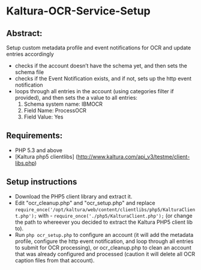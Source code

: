 # Kaltura-OCR-Service-Setup

## Abstract:
Setup custom metadata profile and event notifications for OCR and update entries accordingly

- checks if the account doesn’t have the schema yet, and then sets the schema file
- checks if the Event Notification exists, and if not, sets up the http event notification
- loops through all entries in the account (using categories filter if provided), and then sets the a value to all entries:
     1. Schema system name: IBMOCR
     2. Field Name: ProcessOCR
     3. Field Value: Yes

## Requirements:
- PHP 5.3 and above
- [Kaltura php5 clientlibs] (http://www.kaltura.com/api_v3/testme/client-libs.php)

## Setup instructions
- Download the PHP5 client library and extract it. 
- Edit "ocr_cleanup.php" and "ocr_setup.php" and replace `require_once('/opt/kaltura/web/content/clientlibs/php5/KalturaClient.php');` with -  `require_once('./php5/KalturaClient.php');` (or change the path to whereever you decided to extract the Kaltura PHP5 client lib to).
- Run ```php ocr_setup.php``` to configure an account (it will add the metadata profile, configure the http event notification, and loop through all entries to submit for OCR processing), or ocr_cleanup.php to clean an account that was already configured and processed (caution it will delete all OCR caption files from that account).
